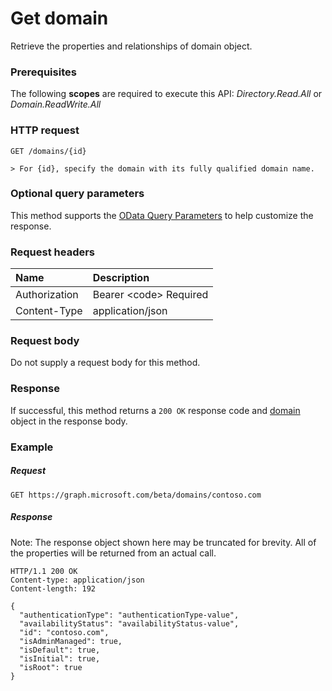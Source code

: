 # Get domain

Retrieve the properties and relationships of domain object. 

### Prerequisites
The following **scopes** are required to execute this API: *Directory.Read.All* or *Domain.ReadWrite.All*
### HTTP request
<!-- { "blockType": "ignored" } -->
```http
GET /domains/{id}

> For {id}, specify the domain with its fully qualified domain name.

```
### Optional query parameters
This method supports the [OData Query Parameters](http://graph.microsoft.io/docs/overview/query_parameters) to help customize the response.

### Request headers
| Name      |Description|
|:----------|:----------|
| Authorization  | Bearer &lt;code&gt; Required|
| Content-Type  | application/json |

### Request body
Do not supply a request body for this method.
### Response
If successful, this method returns a `200 OK` response code and [domain](../resources/domain.md) object in the response body.
### Example
##### Request

<!-- {
  "blockType": "request",
  "name": "get_domain"
}-->
```http
GET https://graph.microsoft.com/beta/domains/contoso.com
```
##### Response
Note: The response object shown here may be truncated for brevity. All of the properties will be returned from an actual call.
<!-- {
  "blockType": "response",
  "truncated": true,
  "@odata.type": "microsoft.graph.domain"
} -->
```http
HTTP/1.1 200 OK
Content-type: application/json
Content-length: 192

{
  "authenticationType": "authenticationType-value",
  "availabilityStatus": "availabilityStatus-value",
  "id": "contoso.com",
  "isAdminManaged": true,
  "isDefault": true,
  "isInitial": true,
  "isRoot": true
}
```

<!-- uuid: 8fcb5dbc-d5aa-4681-8e31-b001d5168d79
2015-10-25 14:57:30 UTC -->
<!-- {
  "type": "#page.annotation",
  "description": "Get domain",
  "keywords": "",
  "section": "documentation",
  "tocPath": ""
}-->